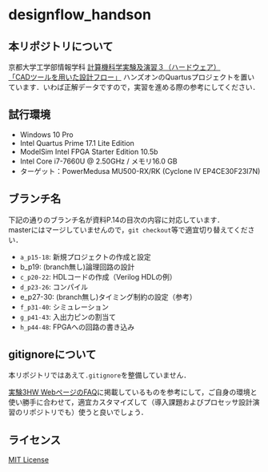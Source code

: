 # designflow_handson

## 本リポジトリについて

京都大学工学部情報学科 [計算機科学実験及演習３（ハードウェア）](http://www.lab3.kuis.kyoto-u.ac.jp/~takase/le3a)  
[「CADツールを用いた設計フロー」](http://www.lab3.kuis.kyoto-u.ac.jp/~takase/le3a/designflow2020.pdf) ハンズオンのQuartusプロジェクトを置いています．いわば正解データですので，実習を進める際の参考にしてください．

## 試行環境

- Windows 10 Pro
- Intel Quartus Prime 17.1 Lite Edition
- ModelSim Intel FPGA Starter Edition 10.5b
- Intel Core i7-7660U @ 2.50GHz / メモリ16.0 GB
- ターゲット：PowerMedusa MU500-RX/RK (Cyclone IV EP4CE30F23I7N)

## ブランチ名

下記の通りのブランチ名が資料P.14の目次の内容に対応しています．  
masterにはマージしていませんので，`git checkout`等で適宜切り替えてください．

- `a_p15-18`: 新規プロジェクトの作成と設定
- b_p19: (branch無し)論理回路の設計
- `c_p20-22`: HDLコードの作成（Verilog HDLの例）
- `d_p23-26`: コンパイル
- e_p27-30: (branch無し)タイミング制約の設定（参考）
- `f_p31-40`: シミュレーション
- `g_p41-43`: 入出力ピンの割当て
- `h_p44-48`: FPGAへの回路の書き込み

## gitignoreについて

本リポジトリではあえて`.gitignore`を整備していません．

[実験3HW WebページのFAQ](http://www.lab3.kuis.kyoto-u.ac.jp/~takase/le3a/faq.html#gitignore)に掲載しているものを参考にして，ご自身の環境と使い勝手に合わせて，適宜カスタマイズして（導入課題およびプロセッサ設計演習のリポジトリでも）使うと良いでしょう．


## ライセンス

[MIT License](LICENSE)
